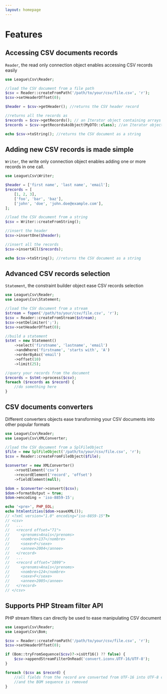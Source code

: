 ```yaml
---
layout: homepage
---
```


# Features

## Accessing CSV documents records

`Reader`, the read only connection object enables accessing CSV records easily

```php
use League\Csv\Reader;

//load the CSV document from a file path
$csv = Reader::createFromPath('/path/to/your/csv/file.csv', 'r');
$csv->setHeaderOffset(0);

$header = $csv->getHeader(); //returns the CSV header record

//returns all the records as
$records = $csv->getRecords(); // an Iterator object containing arrays
$records = $csv->getRecordsAsObject(MyDTO::class); //an Iterator object containing MyDTO objects

echo $csv->toString(); //returns the CSV document as a string
```

## Adding new CSV records is made simple

`Writer`, the write only connection object enables adding one or more records in one call.

```php
use League\Csv\Writer;

$header = ['first name', 'last name', 'email'];
$records = [
    [1, 2, 3],
    ['foo', 'bar', 'baz'],
    ['john', 'doe', 'john.doe@example.com'],
];

//load the CSV document from a string
$csv = Writer::createFromString();

//insert the header
$csv->insertOne($header);

//insert all the records
$csv->insertAll($records);

echo $csv->toString(); //returns the CSV document as a string
```

## Advanced CSV records selection

`Statement`, the constraint builder object ease CSV records selection

```php
use League\Csv\Reader;
use League\Csv\Statement;

//load the CSV document from a stream
$stream = fopen('/path/to/your/csv/file.csv', 'r');
$csv = Reader::createFromStream($stream);
$csv->setDelimiter(';');
$csv->setHeaderOffset(0);

//build a statement
$stmt = new Statement()
    ->select('firstname', 'lastname', 'email')
    ->andWhere('firstname', 'starts with', 'A')
    ->orderByAsc('email')
    ->offset(10)
    ->limit(25);

//query your records from the document
$records = $stmt->process($csv);
foreach ($records as $record) {
    //do something here
}
```

## CSV documents converters

Different converters objects ease transforming your CSV documents into other popular formats

```php
use League\Csv\Reader;
use League\Csv\XMLConverter;

//load the CSV document from a SplFileObject
$file = new SplFileObject('/path/to/your/csv/file.csv', 'r');
$csv = Reader::createFromFileObject($file);

$converter = new XMLConverter()
    ->rootElement('csv')
    ->recordElement('record', 'offset')
    ->fieldElement(null);

$dom = $converter->convert($csv);
$dom->formatOutput = true;
$dom->encoding = 'iso-8859-15';

echo '<pre>', PHP_EOL;
echo htmlentities($dom->saveXML());
// <?xml version="1.0" encoding="iso-8859-15"?>
// <csv>
//   ...
//   <record offset="71">
//     <prenoms>Anaïs</prenoms>
//     <nombre>137</nombre>
//     <sexe>F</sexe>
//     <annee>2004</annee>
//   </record>
//   ...
//   <record offset="1099">
//     <prenoms>Anaïs</prenoms>
//     <nombre>124</nombre>
//     <sexe>F</sexe>
//     <annee>2005</annee>
//   </record>
// </csv>
```

## Supports PHP Stream filter API

PHP stream filters can directly be used to ease manipulating CSV document

```php
use League\Csv\Reader;
use League\Csv\Bom;

$csv = Reader::createFromPath('/path/to/your/csv/file.csv', 'r');
$csv->setHeaderOffset(0);

if (Bom::tryFromSequence($csv)?->isUtf16() ?? false) {
    $csv->appendStreamFilterOnRead('convert.iconv.UTF-16/UTF-8');
}

foreach ($csv as $record) {
    //all fields from the record are converted from UTF-16 into UTF-8 charset
    //and the BOM sequence is removed
}
```
